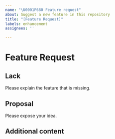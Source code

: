 ```yaml
---
name: "\U0001F680 Feature request"
about: Suggest a new feature in this repository
title: "[Feature Request]"
labels: enhancement
assignees: ''

---
```


# Feature Request

## Lack

Please explain the feature that is missing.

## Proposal

Please expose your idea.

## Additional content
